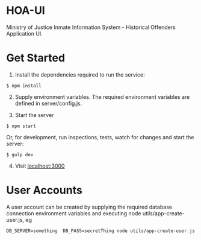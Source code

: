# HOA-UI
Ministry of Justice Inmate Information System - Historical Offenders Application UI.

# Get Started

1. Install the dependencies required to run the service:

  ```
  $ npm install
  ```  
2. Supply environment variables. The required environment variables are defined in server/config.js.


3. Start the server

  ```   
  $ npm start
  ```

   Or, for development, run inspections, tests, watch for changes and start the server:
   
  ```   
  $ gulp dev
  ```
4. Visit [localhost:3000](http://localhost:3000/)


# User Accounts
A user account can be created by supplying the required database 
connection environment variables and executing node utils/app-create-user.js, eg

`DB_SERVER=something  DB_PASS=secretThing node utils/app-create-user.js`



